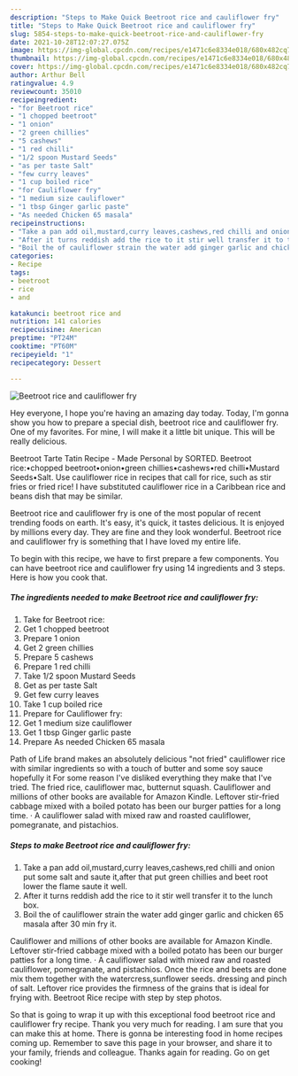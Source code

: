 ```yaml
---
description: "Steps to Make Quick Beetroot rice and cauliflower fry"
title: "Steps to Make Quick Beetroot rice and cauliflower fry"
slug: 5854-steps-to-make-quick-beetroot-rice-and-cauliflower-fry
date: 2021-10-28T12:07:27.075Z
image: https://img-global.cpcdn.com/recipes/e1471c6e8334e018/680x482cq70/beetroot-rice-and-cauliflower-fry-recipe-main-photo.jpg
thumbnail: https://img-global.cpcdn.com/recipes/e1471c6e8334e018/680x482cq70/beetroot-rice-and-cauliflower-fry-recipe-main-photo.jpg
cover: https://img-global.cpcdn.com/recipes/e1471c6e8334e018/680x482cq70/beetroot-rice-and-cauliflower-fry-recipe-main-photo.jpg
author: Arthur Bell
ratingvalue: 4.9
reviewcount: 35010
recipeingredient:
- "for Beetroot rice"
- "1 chopped beetroot"
- "1 onion"
- "2 green chillies"
- "5 cashews"
- "1 red chilli"
- "1/2 spoon Mustard Seeds"
- "as per taste Salt"
- "few curry leaves"
- "1 cup boiled rice"
- "for Cauliflower fry"
- "1 medium size cauliflower"
- "1 tbsp Ginger garlic paste"
- "As needed Chicken 65 masala"
recipeinstructions:
- "Take a pan add oil,mustard,curry leaves,cashews,red chilli and onion put some salt and saute it,after that put green chillies and beet root lower the flame saute it well."
- "After it turns reddish add the rice to it stir well transfer it to the lunch box."
- "Boil the of cauliflower strain the water add ginger garlic and chicken 65 masala after 30 min fry it."
categories:
- Recipe
tags:
- beetroot
- rice
- and

katakunci: beetroot rice and 
nutrition: 141 calories
recipecuisine: American
preptime: "PT24M"
cooktime: "PT60M"
recipeyield: "1"
recipecategory: Dessert

---
```



![Beetroot rice and cauliflower fry](https://img-global.cpcdn.com/recipes/e1471c6e8334e018/680x482cq70/beetroot-rice-and-cauliflower-fry-recipe-main-photo.jpg)

Hey everyone, I hope you're having an amazing day today. Today, I'm gonna show you how to prepare a special dish, beetroot rice and cauliflower fry. One of my favorites. For mine, I will make it a little bit unique. This will be really delicious.

Beetroot Tarte Tatin Recipe - Made Personal by SORTED. Beetroot rice:•chopped beetroot•onion•green chillies•cashews•red chilli•Mustard Seeds•Salt. Use cauliflower rice in recipes that call for rice, such as stir fries or fried rice! I have substituted cauliflower rice in a Caribbean rice and beans dish that may be similar.

Beetroot rice and cauliflower fry is one of the most popular of recent trending foods on earth. It's easy, it's quick, it tastes delicious. It is enjoyed by millions every day. They are fine and they look wonderful. Beetroot rice and cauliflower fry is something that I have loved my entire life.


To begin with this recipe, we have to first prepare a few components. You can have beetroot rice and cauliflower fry using 14 ingredients and 3 steps. Here is how you cook that.

<!--inarticleads1-->

##### The ingredients needed to make Beetroot rice and cauliflower fry:

1. Take for Beetroot rice:
1. Get 1 chopped beetroot
1. Prepare 1 onion
1. Get 2 green chillies
1. Prepare 5 cashews
1. Prepare 1 red chilli
1. Take 1/2 spoon Mustard Seeds
1. Get as per taste Salt
1. Get few curry leaves
1. Take 1 cup boiled rice
1. Prepare for Cauliflower fry:
1. Get 1 medium size cauliflower
1. Get 1 tbsp Ginger garlic paste
1. Prepare As needed Chicken 65 masala


Path of Life brand makes an absolutely delicious &#34;not fried&#34; cauliflower rice with similar ingredients so with a touch of butter and some soy sauce hopefully it For some reason I&#39;ve disliked everything they make that I&#39;ve tried. The fried rice, cauliflower mac, butternut squash. Cauliflower and millions of other books are available for Amazon Kindle. Leftover stir-fried cabbage mixed with a boiled potato has been our burger patties for a long time. · A cauliflower salad with mixed raw and roasted cauliflower, pomegranate, and pistachios. 

<!--inarticleads2-->

##### Steps to make Beetroot rice and cauliflower fry:

1. Take a pan add oil,mustard,curry leaves,cashews,red chilli and onion put some salt and saute it,after that put green chillies and beet root lower the flame saute it well.
1. After it turns reddish add the rice to it stir well transfer it to the lunch box.
1. Boil the of cauliflower strain the water add ginger garlic and chicken 65 masala after 30 min fry it.


Cauliflower and millions of other books are available for Amazon Kindle. Leftover stir-fried cabbage mixed with a boiled potato has been our burger patties for a long time. · A cauliflower salad with mixed raw and roasted cauliflower, pomegranate, and pistachios. Once the rice and beets are done mix them together with the watercress,sunflower seeds. dressing and pinch of salt. Leftover rice provides the firmness of the grains that is ideal for frying with. Beetroot Rice recipe with step by step photos. 

So that is going to wrap it up with this exceptional food beetroot rice and cauliflower fry recipe. Thank you very much for reading. I am sure that you can make this at home. There is gonna be interesting food in home recipes coming up. Remember to save this page in your browser, and share it to your family, friends and colleague. Thanks again for reading. Go on get cooking!
